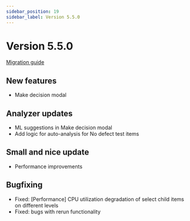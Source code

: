 ```yaml
---
sidebar_position: 19
sidebar_label: Version 5.5.0
---
```


# Version 5.5.0

[Migration guide](https://github.com/reportportal/reportportal/wiki/Migration-to-ReportPortal-v.5.5)

## New features
- Make decision modal

## Analyzer updates
- ML suggestions in Make decision modal
- Add logic for auto-analysis for No defect test items

## Small and nice update
- Performance improvements

## Bugfixing
- Fixed: [Performance] CPU utilization degradation of select child items on different levels
- Fixed: bugs with rerun functionality

